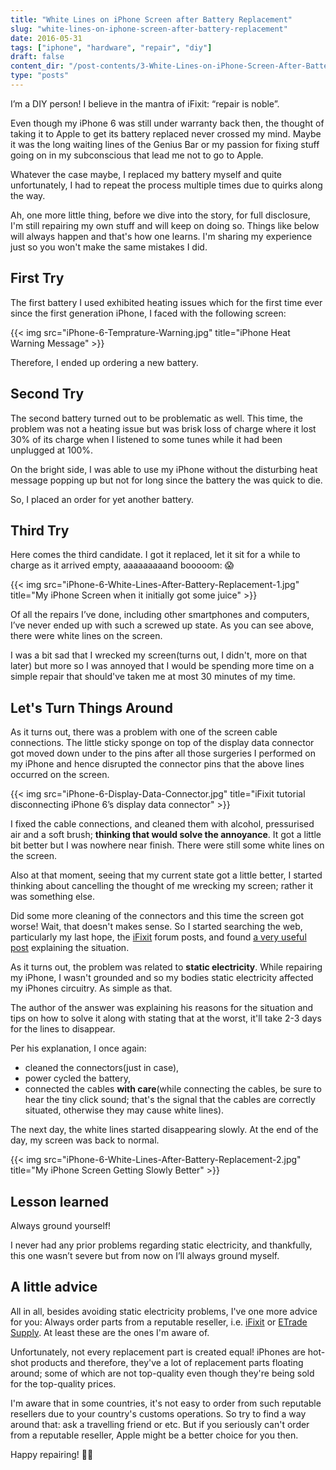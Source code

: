 ```yaml
---
title: "White Lines on iPhone Screen after Battery Replacement"
slug: "white-lines-on-iphone-screen-after-battery-replacement"
date: 2016-05-31
tags: ["iphone", "hardware", "repair", "diy"]
draft: false
content_dir: "/post-contents/3-White-Lines-on-iPhone-Screen-After-Battery-Replacement/"
type: "posts"
---
```


I’m a DIY person! I believe in the mantra of iFixit: “repair is noble”.

Even though my iPhone 6 was still under warranty back then, the thought of taking it to Apple to get its battery replaced never crossed my mind. Maybe it was the long waiting lines of the Genius Bar or my passion for fixing stuff going on in my subconscious that lead me not to go to Apple.

Whatever the case maybe, I replaced my battery myself and quite unfortunately, I had to repeat the process multiple times due to quirks along the way.

Ah, one more little thing, before we dive into the story, for full disclosure, I'm still repairing my own stuff and will keep on doing so. Things like below will always happen and that's how one learns. I'm sharing my experience just so you won't make the same mistakes I did.

## First Try

The first battery I used exhibited heating issues which for the first time ever since the first generation iPhone, I faced with the following screen:

{{< img src="iPhone-6-Temprature-Warning.jpg" title="iPhone Heat Warning Message" >}}

Therefore, I ended up ordering a new battery.

## Second Try

The second battery turned out to be problematic as well. This time, the problem was not a heating issue but was brisk loss of charge where it lost 30% of its charge when I listened to some tunes while it had been unplugged at 100%.

On the bright side, I was able to use my iPhone without the disturbing heat message popping up but not for long since the battery the was quick to die.

So, I placed an order for yet another battery.

## Third Try

Here comes the third candidate. I got it replaced, let it sit for a while to charge as it arrived empty, aaaaaaaaand booooom: 😱

{{< img src="iPhone-6-White-Lines-After-Battery-Replacement-1.jpg" title="My iPhone Screen when it initially got some juice" >}}

Of all the repairs I’ve done, including other smartphones and computers, I’ve never ended up with such a screwed up state. As you can see above, there were white lines on the screen.

I was a bit sad that I wrecked my screen(turns out, I didn't, more on that later) but more so I was annoyed that I would be spending more time on a simple repair that should've taken me at most 30 minutes of my time.

## Let's Turn Things Around

As it turns out, there was a problem with one of the screen cable connections. The little sticky sponge on top of the display data connector got moved down under to the pins after all those surgeries I performed on my iPhone and hence disrupted the connector pins that the above lines occurred on the screen.

{{< img src="iPhone-6-Display-Data-Connector.jpg" title="iFixit tutorial disconnecting iPhone 6’s display data connector" >}}

I fixed the cable connections, and cleaned them with alcohol, pressurised air and a soft brush; **thinking that would solve the annoyance**. It got a little bit better but I was nowhere near finish. There were still some white lines on the screen.

Also at that moment, seeing that my current state got a little better, I started thinking about cancelling the thought of me wrecking my screen; rather it was something else.

Did some more cleaning of the connectors and this time the screen got worse! Wait, that doesn't makes sense. So I started searching the web, particularly my last hope, the [iFixit](http://www.ifixit.com) forum posts, and found [a very useful post](https://www.ifixit.com/Answers/View/165307/White+Vertical+Lines+on+LCD) explaining the situation.

As it turns out, the problem was related to **static electricity**. While repairing my iPhone, I wasn't grounded and so my bodies static electricity affected my iPhones circuitry. As simple as that.

The author of the answer was explaining his reasons for the situation and tips on how to solve it along with stating that at the worst, it'll take 2-3 days for the lines to disappear.

Per his explanation, I once again:

- cleaned the connectors(just in case),
- power cycled the battery,
- connected the cables **with care**(while connecting the cables, be sure to hear the tiny click sound; that's the signal that the cables are correctly situated, otherwise they may cause white lines).

The next day, the white lines started disappearing slowly. At the end of the day, my screen was back to normal.

{{< img src="iPhone-6-White-Lines-After-Battery-Replacement-2.jpg" title="My iPhone Screen Getting Slowly Better" >}}

## Lesson learned

Always ground yourself!

I never had any prior problems regarding static electricity, and thankfully, this one wasn’t severe but from now on I’ll always ground myself.

## A little advice

All in all, besides avoiding static electricity problems, I've one more advice for you: Always order parts from a reputable reseller, i.e. [iFixit](https://www.ifixit.com) or [ETrade Supply](https://media.makeameme.org/created/is-that-so-cmcvq3.jpg). At least these are the ones I'm aware of.

Unfortunately, not every replacement part is created equal! iPhones are hot-shot products and therefore, they've a lot of replacement parts floating around; some of which are not top-quality even though they're being sold for the top-quality prices.

I'm aware that in some countries, it's not easy to order from such reputable resellers due to your country's customs operations. So try to find a way around that: ask a travelling friend or etc. But if you seriously can't order from a reputable reseller, Apple might be a better choice for you then.

Happy repairing! 👍🏻
